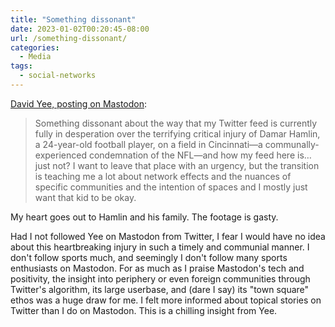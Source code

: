 ```yaml
---
title: "Something dissonant"
date: 2023-01-02T00:20:45-08:00
url: /something-dissonant/
categories:
  - Media
tags:
  - social-networks
---
```


[David Yee, posting on Mastodon](https://yee.camp/@david/109623218491453117):

> Something dissonant about the way that my Twitter feed is currently fully in desperation over the terrifying critical injury of Damar Hamlin, a 24-year-old football player, on a field in Cincinnati—a communally-experienced condemnation of the NFL—and how my feed here is… just not? I want to leave that place with an urgency, but the transition is teaching me a lot about network effects and the nuances of specific communities and the intention of spaces and I mostly just want that kid to be okay.

My heart goes out to Hamlin and his family. The footage is gasty.

Had I not followed Yee on Mastodon from Twitter, I fear I would have no idea about this heartbreaking injury in such a timely and communial manner. I don't follow sports much, and seemingly I don't follow many sports enthusiasts on Mastodon. For as much as I praise Mastodon's tech and positivity, the insight into periphery or even foreign communities through Twitter's algorithm, its large userbase, and (dare I say) its "town square" ethos was a huge draw for me. I felt more informed about topical stories on Twitter than I do on Mastodon. This is a chilling insight from Yee.
